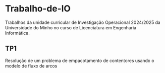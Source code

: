 # Trabalho-de-IO
Trabalhos da unidade curricular de Investigação Operacional 2024/2025 da Universidade do Minho no curso de Licenciatura em Engenharia Informática.

## TP1
Resolução de um problema de empacotamento de contentores usando o modelo de fluxo de arcos
